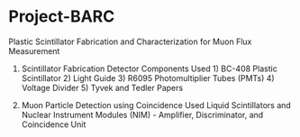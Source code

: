 # Project-BARC
Plastic Scintillator Fabrication and Characterization for Muon Flux Measurement

1) Scintillator Fabrication
   Detector Components Used
        1) BC-408 Plastic Scintillator
        2) Light Guide
        3) R6095 Photomultiplier Tubes (PMTs)
        4) Voltage Divider
        5) Tyvek and Tedler Papers

2) Muon Particle Detection using Coincidence
       Used Liquid Scintillators and Nuclear Instrument Modules (NIM) - Amplifier, Discriminator, and Coincidence Unit
